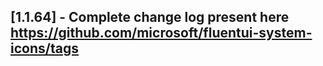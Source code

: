 ## [1.1.64] - Complete change log present here https://github.com/microsoft/fluentui-system-icons/tags